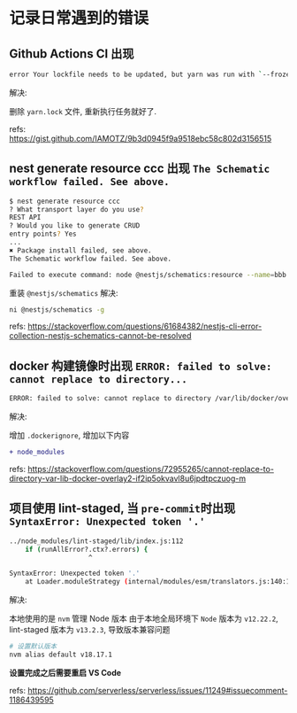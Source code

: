 # 记录日常遇到的错误

## Github Actions CI 出现

```sh
error Your lockfile needs to be updated, but yarn was run with `--frozen-lockfile`.
```

解决:

删除 `yarn.lock` 文件, 重新执行任务就好了.

refs: https://gist.github.com/IAMOTZ/9b3d0945f9a9518ebc58c802d3156515


## nest generate resource ccc 出现 `The Schematic workflow failed. See above.` 

```sh
$ nest generate resource ccc
? What transport layer do you use? 
REST API
? Would you like to generate CRUD 
entry points? Yes
...
✖ Package install failed, see above.
The Schematic workflow failed. See above.

Failed to execute command: node @nestjs/schematics:resource --name=bbb --no-dry-run --no-skip-import --language="ts" --source-root="src" --spec --no-flat --spec-file-suffix="spec"
```

重装 `@nestjs/schematics` 解决:

```sh
ni @nestjs/schematics -g
```

refs: https://stackoverflow.com/questions/61684382/nestjs-cli-error-collection-nestjs-schematics-cannot-be-resolved

## docker 构建镜像时出现 `ERROR: failed to solve: cannot replace to directory...`

```sh
ERROR: failed to solve: cannot replace to directory /var/lib/docker/overlay2/vp4s5cq1x5q54a59jjruvpu27/merged/app/node_modules/@eslint/e
```

解决:

增加 `.dockerignore`, 增加以下内容

```diff
+ node_modules
```

refs: https://stackoverflow.com/questions/72955265/cannot-replace-to-directory-var-lib-docker-overlay2-if2ip5okvavl8u6jpdtpczuog-m

## 项目使用 lint-staged, 当 `pre-commit`时出现 `SyntaxError: Unexpected token '.'`

```sh
../node_modules/lint-staged/lib/index.js:112
    if (runAllError?.ctx?.errors) {
                    ^

SyntaxError: Unexpected token '.'
    at Loader.moduleStrategy (internal/modules/esm/translators.js:140:18)
```

解决:

本地使用的是 `nvm` 管理 Node 版本 由于本地全局环境下 `Node` 版本为 `v12.22.2`, lint-staged 版本为 `v13.2.3`, 导致版本兼容问题

```sh
# 设置默认版本
nvm alias default v18.17.1
```

**设置完成之后需要重启 VS Code**

refs: https://github.com/serverless/serverless/issues/11249#issuecomment-1186439595
